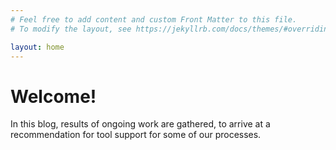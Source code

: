```yaml
---
# Feel free to add content and custom Front Matter to this file.
# To modify the layout, see https://jekyllrb.com/docs/themes/#overriding-theme-defaults

layout: home
---
```

# Welcome!
In this blog, results of ongoing work are gathered, to arrive at a recommendation for tool support for some of our processes. 